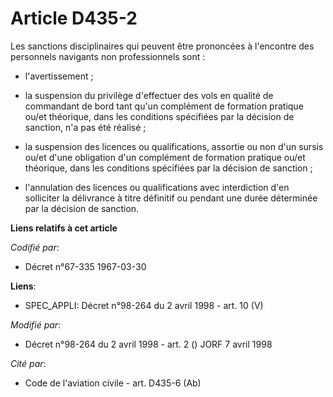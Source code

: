 # Article D435-2

Les sanctions disciplinaires qui peuvent être prononcées à l'encontre des personnels navigants non professionnels sont :

- l'avertissement ;

- la suspension du privilège d'effectuer des vols en qualité de commandant de bord tant qu'un complément de formation
pratique ou/et théorique, dans les conditions spécifiées par la décision de sanction, n'a pas été réalisé ;

- la suspension des licences ou qualifications, assortie ou non d'un sursis ou/et d'une obligation d'un complément de
formation pratique ou/et théorique, dans les conditions spécifiées par la décision de sanction ;

- l'annulation des licences ou qualifications avec interdiction d'en solliciter la délivrance à titre définitif ou pendant
une durée déterminée par la décision de sanction.

**Liens relatifs à cet article**

_Codifié par_:

  - Décret n°67-335 1967-03-30

**Liens**:

  - SPEC_APPLI: Décret n°98-264 du 2 avril 1998 - art. 10 (V)

_Modifié par_:

  - Décret n°98-264 du 2 avril 1998 - art. 2 () JORF 7 avril 1998

_Cité par_:

  - Code de l'aviation civile - art. D435-6 (Ab)
